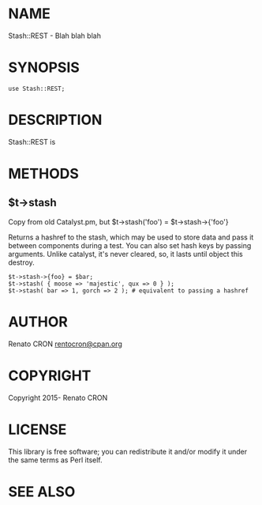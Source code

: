 # NAME

Stash::REST - Blah blah blah

# SYNOPSIS

    use Stash::REST;

# DESCRIPTION

Stash::REST is

# METHODS

## $t->stash

Copy from old Catalyst.pm, but $t->stash('foo') = $t->stash->{'foo'}

Returns a hashref to the stash, which may be used to store data and pass
it between components during a test. You can also set hash keys by
passing arguments. Unlike catalyst, it's never cleared, so, it lasts until object this destroy.

    $t->stash->{foo} = $bar;
    $t->stash( { moose => 'majestic', qux => 0 } );
    $t->stash( bar => 1, gorch => 2 ); # equivalent to passing a hashref

# AUTHOR

Renato CRON <rentocron@cpan.org>

# COPYRIGHT

Copyright 2015- Renato CRON

# LICENSE

This library is free software; you can redistribute it and/or modify
it under the same terms as Perl itself.

# SEE ALSO
